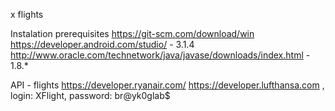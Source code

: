 x flights

Instalation prerequisites
https://git-scm.com/download/win
https://developer.android.com/studio/ - 3.1.4
http://www.oracle.com/technetwork/java/javase/downloads/index.html - 1.8.*

API - flights
https://developer.ryanair.com/
https://developer.lufthansa.com , login: XFlight, password: br@yk0glab$